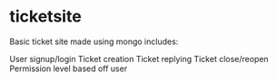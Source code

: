# ticketsite
Basic ticket site made using mongo includes:

User signup/login
Ticket creation
Ticket replying
Ticket close/reopen
Permission level based off user

